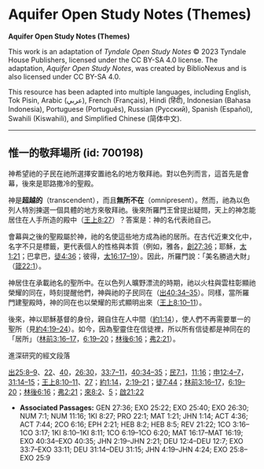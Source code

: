 # Aquifer Open Study Notes (Themes)

**Aquifer Open Study Notes (Themes)**

This work is an adaptation of *Tyndale Open Study Notes* © 2023 Tyndale House Publishers, licensed under the CC BY\-SA 4\.0 license. The adaptation, *Aquifer Open Study Notes*, was created by BiblioNexus and is also licensed under CC BY\-SA 4\.0\.

This resource has been adapted into multiple languages, including English, Tok Pisin, Arabic (عربي), French (Français), Hindi (हिंदी), Indonesian (Bahasa Indonesia), Portuguese (Português), Russian (Русский), Spanish (Español), Swahili (Kiswahili), and Simplified Chinese (简体中文).



--------------------------------

## 惟一的敬拜場所 (id: 700198)

神希望祂的子民在祂所選擇安置祂名的地方敬拜祂。對以色列而言，這首先是會幕，後來是耶路撒冷的聖殿。

神是**超越的**（transcendent），而且**無所不在**（omnipresent）。然而，祂為以色列人特別揀選一個具體的地方來敬拜祂。後來所羅門王曾提出疑問，天上的神怎能居住在人手所造的殿中（[王上8:27](https://ref.ly/1Kgs8:27)）？答案是：神的名代表祂自己。

會幕與之後的聖殿屬於神，祂的名使這些地方成為祂的居所。在古代近東文化中，名字不只是標籤，更代表個人的性格與本質（例如，雅各，[創27:36](https://ref.ly/Gen27:36)；耶穌，[太1:21](https://ref.ly/Matt1:21)；巴拿巴，[徒4:36](https://ref.ly/Acts4:36)；彼得，[太16:17–19](https://ref.ly/Matt16:17-Matt16:19)）。因此，所羅門說：「美名勝過大財」（[箴22:1](https://ref.ly/Prov22:1)）。

神居住在承載祂名的聖所中。在以色列人曠野漂流的時期，祂以火柱與雲柱彰顯祂榮耀的同在，時刻提醒他們，神與祂的子民同在（[出40:34–35](https://ref.ly/Exod40:34-Exod40:35)）。同樣，當所羅門建聖殿時，神的同在也以榮耀的形式顯明出來（[王上8:10–11](https://ref.ly/1Kgs8:10-1Kgs8:11)）。

後來，神以耶穌基督的身份，親自住在人中間（[約1:14](https://ref.ly/John1:14)），使人們不再需要單一的聖所（見[約4:19–24](https://ref.ly/John4:19-John4:24)）。如今，因為聖靈住在信徒裡，所以所有信徒都是神同在的「居所」（[林前3:16–17](https://ref.ly/1Cor3:16-1Cor3:17)，[6:19–20](https://ref.ly/1Cor6:19-1Cor6:20)；[林後6:16](https://ref.ly/2Cor6:16)；[弗2:21](https://ref.ly/Eph2:21)）。

進深研究的經文段落

[出25:8–9](https://ref.ly/Exod25:8-Exod25:9)、[22](https://ref.ly/Exod25:22)、[40](https://ref.ly/Exod25:40)，[26:30](https://ref.ly/Exod26:30)，[33:7–11](https://ref.ly/Exod33:7-Exod33:11)，[40:34–35](https://ref.ly/Exod40:34-Exod40:35)；[民7:1](https://ref.ly/Num7:1)，[11:16](https://ref.ly/Num11:16)；[申12:4–7](https://ref.ly/Deut12:4-Deut12:7)，[31:14–15](https://ref.ly/Deut31:14-Deut31:15)；[王上8:10–11](https://ref.ly/1Kgs8:10-1Kgs8:11)、[27](https://ref.ly/1Kgs8:27)；[約1:14](https://ref.ly/John1:14)，[2:19–21](https://ref.ly/John2:19-John2:21)；[徒7:44](https://ref.ly/Acts7:44)；[林前3:16–17](https://ref.ly/1Cor3:16-1Cor3:17)，[6:19–20](https://ref.ly/1Cor6:19-1Cor6:20)；[林後6:16](https://ref.ly/2Cor6:16)；[弗2:21](https://ref.ly/Eph2:21)；[來8:2](https://ref.ly/Heb8:2)、[5](https://ref.ly/Heb8:5)；[啟21:22](https://ref.ly/Rev21:22)

* **Associated Passages:** GEN 27:36; EXO 25:22; EXO 25:40; EXO 26:30; NUM 7:1; NUM 11:16; 1KI 8:27; PRO 22:1; MAT 1:21; JHN 1:14; ACT 4:36; ACT 7:44; 2CO 6:16; EPH 2:21; HEB 8:2; HEB 8:5; REV 21:22; 1CO 3:16–1CO 3:17; 1KI 8:10–1KI 8:11; 1CO 6:19–1CO 6:20; MAT 16:17–MAT 16:19; EXO 40:34–EXO 40:35; JHN 2:19–JHN 2:21; DEU 12:4–DEU 12:7; EXO 33:7–EXO 33:11; DEU 31:14–DEU 31:15; JHN 4:19–JHN 4:24; EXO 25:8–EXO 25:9

